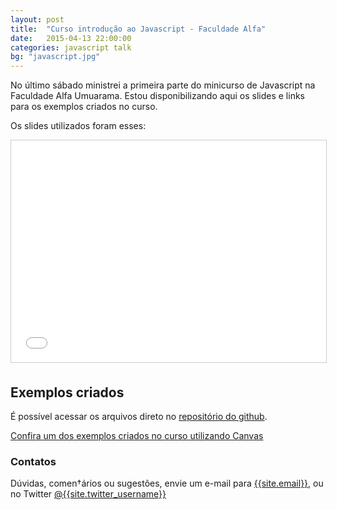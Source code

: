```yaml
---
layout: post
title:  "Curso introdução ao Javascript - Faculdade Alfa"
date:   2015-04-13 22:00:00
categories: javascript talk
bg: "javascript.jpg"
---
```

No último sábado ministrei a primeira parte do minicurso de Javascript na Faculdade Alfa Umuarama. Estou disponibilizando aqui os slides e links para os exemplos criados no curso.

Os slides utilizados foram esses:

<iframe src="//www.slideshare.net/slideshow/embed_code/46876327" width="100%" height="355" frameborder="0" marginwidth="0" marginheight="0" scrolling="no" style="border:1px solid #CCC; border-width:1px; margin-bottom:5px; max-width: 100%;" allowfullscreen> </iframe>


## Exemplos criados
É possível acessar os arquivos direto no [repositório do github](https://github.com/viniciusdacal/mini-curso-javascript-alfa).

[Confira um dos exemplos criados no curso utilizando Canvas](http://www.viniciusdacal.com/mini-curso-javascript-alfa/ball/)


### Contatos
Dúvidas, comen†ários ou sugestões, envie um e-mail para [{{site.email}}](mailto:{{site.email}}), ou no Twitter [@{{site.twitter_username}}](https://twitter.com/{{site.twitter_username}})
